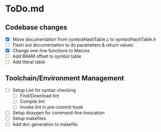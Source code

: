 # ToDo.md

## Codebase changes
  - [x] Move documentation from symbolHashTable.c to symbolHashTable.h
  - [ ] Flesh out documentation to do parameters & return values
  - [X] Change one-line functions to Macros
  - [ ] Add BRAM offset to symbol table
  - [ ] Add literal table

## Toolchain/Environment Management
  - [ ] Setup Lint for syntax checking
    - [ ] Find/Download lint
	- [ ] Compile lint
	- [ ] Invoke lint in pre-commit hook
  - [ ] Setup doxygen for command-line invocation
  - [ ] Setup makefiles
  - [ ] Add doc generation to makefile
